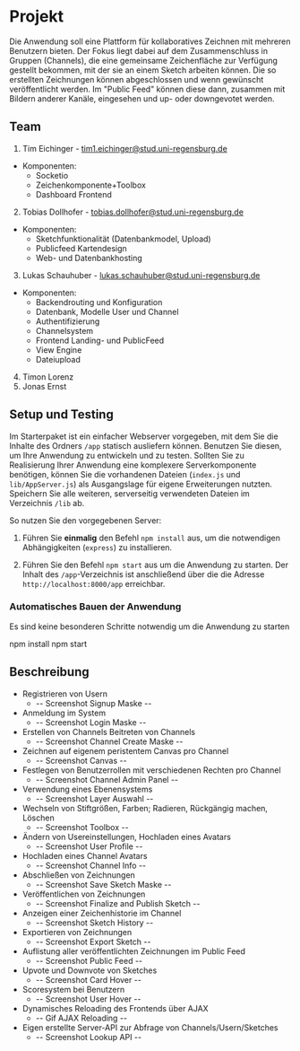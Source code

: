 # Projekt

Die Anwendung soll eine Plattform für kollaboratives Zeichnen mit mehreren Benutzern bieten. Der Fokus liegt dabei auf dem Zusammenschluss in Gruppen (Channels), die eine gemeinsame Zeichenfläche zur Verfügung gestellt bekommen, mit der sie an einem Sketch arbeiten können. Die so erstellten Zeichnungen können abgeschlossen und wenn gewünscht veröffentlicht werden. Im "Public Feed" können diese dann, zusammen mit Bildern anderer Kanäle, eingesehen und up- oder downgevotet werden.

## Team

1. Tim Eichinger - tim1.eichinger@stud.uni-regensburg.de
  * Komponenten: 
    * Socketio 
    * Zeichenkomponente+Toolbox
    * Dashboard Frontend
2. Tobias Dollhofer - tobias.dollhofer@stud.uni-regensburg.de
  * Komponenten: 
    * Sketchfunktionalität (Datenbankmodel, Upload) 
    * Publicfeed Kartendesign 
    * Web- und Datenbankhosting
3. Lukas Schauhuber - lukas.schauhuber@stud.uni-regensburg.de
  * Komponenten: 
    * Backendrouting und Konfiguration
    * Datenbank, Modelle User und Channel
    * Authentifizierung
    * Channelsystem
    * Frontend Landing- und PublicFeed
    * View Engine
    * Dateiupload
4. Timon Lorenz
5. Jonas Ernst

## Setup und Testing

Im Starterpaket ist ein einfacher Webserver vorgegeben, mit dem Sie die Inhalte des Ordners `/app` statisch ausliefern können. Benutzen Sie diesen, um Ihre Anwendung zu entwickeln und zu testen. Sollten Sie zu Realisierung Ihrer Anwendung eine komplexere Serverkomponente benötigen, können Sie die vorhandenen Dateien (`index.js` und `lib/AppServer.js`) als Ausgangslage für eigene Erweiterungen nutzten. Speichern Sie alle weiteren, serverseitig verwendeten Dateien im Verzeichnis `/lib` ab.

So nutzen Sie den vorgegebenen Server:

1. Führen Sie **einmalig** den Befehl `npm install` aus, um die notwendigen Abhängigkeiten (`express`) zu installieren.

2. Führen Sie den Befehl `npm start` aus um die Anwendung zu starten. Der Inhalt des `/app`-Verzeichnis ist anschließend über die die Adresse `http://localhost:8000/app` erreichbar.

### Automatisches Bauen der Anwendung

Es sind keine besonderen Schritte notwendig um die Anwendung zu starten

npm install 
npm start

## Beschreibung

* Registrieren von Usern
  * -- Screenshot Signup Maske --
* Anmeldung im System
  * -- Screenshot Login Maske --
* Erstellen von Channels Beitreten von Channels
  * -- Screenshot Channel Create Maske --
* Zeichnen auf eigenem peristentem Canvas pro Channel
  * -- Screenshot Canvas --
* Festlegen von Benutzerrollen mit verschiedenen Rechten pro Channel
  * -- Screenshot Channel Admin Panel --
* Verwendung eines Ebenensystems
  * -- Screenshot Layer Auswahl --
* Wechseln von Stiftgrößen, Farben; Radieren, Rückgängig machen, Löschen
  * -- Screenshot Toolbox --
* Ändern von Usereinstellungen, Hochladen eines Avatars
  * -- Screenshot User Profile --
* Hochladen eines Channel Avatars
  * -- Screenshot Channel Info --
* Abschließen von Zeichnungen
  * -- Screenshot Save Sketch Maske --
* Veröffentlichen von Zeichnungen
  * -- Screenshot Finalize and Publish Sketch --
* Anzeigen einer Zeichenhistorie im Channel
  * -- Screenshot Sketch History --
* Exportieren von Zeichnungen
  * -- Screenshot Export Sketch --
* Auflistung aller veröffentlichten Zeichnungen im Public Feed
  * -- Screenshot Public Feed --
* Upvote und Downvote von Sketches
  * -- Screenshot Card Hover --
* Scoresystem bei Benutzern
  * -- Screenshot User Hover --
* Dynamisches Reloading des Frontends über AJAX
  * -- Gif AJAX Reloading --
* Eigen erstellte Server-API zur Abfrage von Channels/Usern/Sketches
  * -- Screenshot Lookup API --
